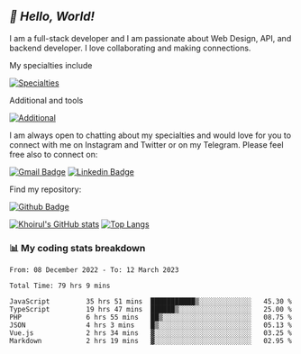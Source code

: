 ## _:wave: Hello, World!_

I am a full-stack developer and I am passionate about Web Design, API, and backend developer. I love collaborating and making connections.

My specialties include

[![Specialties](https://skillicons.dev/icons?i=php,laravel,javascript,react,vue,mysql,tailwind)](https://skillicons.dev)

Additional and tools

[![Additional](https://skillicons.dev/icons?i=bash,vscode,vite,webpack,vercel,git,github,gitlab)](https://skillicons.dev)

I am always open to chatting about my specialties and would love for you to connect with me on Instagram and Twitter or on my Telegram. Please feel free also to connect on:

[![Gmail Badge](https://img.shields.io/badge/-ahmusafir.khoirul@gmail.com-c14438?style=flat&logo=Gmail&logoColor=white&link=mailto:ahmusafir.khoirul@gmail.com)](mailto:ahmusafir.khoirul@gmail.com)
[![Linkedin Badge](https://img.shields.io/badge/-Ahmad_Musafir_Khoirul_Fattah-0072b1?style=flat&logo=Linkedin&logoColor=white&link=https://www.linkedin.com/in/ahmad-musafir-khoirul-fattah-26a53a207/)](https://www.linkedin.com/in/masmuss/)

Find my repository:

[![Github Badge](https://img.shields.io/badge/-masmuss-grey?style=flat&logo=github&logoColor=white&link=https://github.com/masmuss)](https://github.com/masmuss)

[![Khoirul's GitHub stats](https://github-readme-stats.vercel.app/api?username=masmuss&show_icons=true&include_all_commits=true&theme=transparent&layout=compact)](https://github.com/masmuss/github-readme-stats)
[![Top Langs](https://github-readme-stats.vercel.app/api/top-langs/?username=masmuss&theme=transparent&layout=compact)](https://github.com/masmuss/github-readme-stats)

### :bar_chart: My coding stats breakdown

<!--START_SECTION:waka-->

```text
From: 08 December 2022 - To: 12 March 2023

Total Time: 79 hrs 9 mins

JavaScript         35 hrs 51 mins  ███████████▒░░░░░░░░░░░░░   45.30 %
TypeScript         19 hrs 47 mins  ██████▒░░░░░░░░░░░░░░░░░░   25.00 %
PHP                6 hrs 55 mins   ██▒░░░░░░░░░░░░░░░░░░░░░░   08.75 %
JSON               4 hrs 3 mins    █▒░░░░░░░░░░░░░░░░░░░░░░░   05.13 %
Vue.js             2 hrs 34 mins   ▓░░░░░░░░░░░░░░░░░░░░░░░░   03.25 %
Markdown           2 hrs 19 mins   ▓░░░░░░░░░░░░░░░░░░░░░░░░   02.95 %
```

<!--END_SECTION:waka-->
